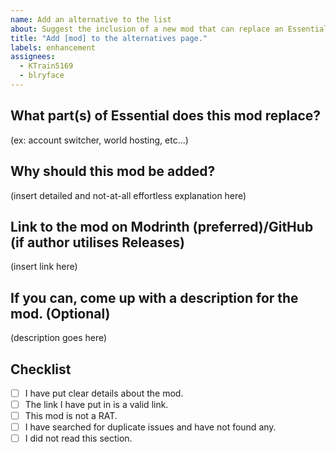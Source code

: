 ```yaml
---
name: Add an alternative to the list
about: Suggest the inclusion of a new mod that can replace an Essential function.
title: "Add [mod] to the alternatives page."
labels: enhancement
assignees:
  - KTrain5169
  - blryface
---
```


## What part(s) of Essential does this mod replace?

(ex: account switcher, world hosting, etc...)

## Why should this mod be added?

(insert detailed and not-at-all effortless explanation here)

## Link to the mod on Modrinth (preferred)/GitHub (if author utilises Releases)

(insert link here)

## If you can, come up with a description for the mod. (Optional)

(description goes here)

## Checklist

- [ ] I have put clear details about the mod.
- [ ] The link I have put in is a valid link.
- [ ] This mod is not a RAT.
- [ ] I have searched for duplicate issues and have not found any.
- [ ] I did not read this section.
